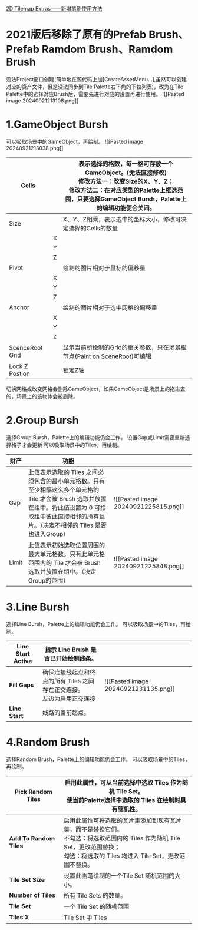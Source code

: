 [2D Tilemap Extras——新增笔刷使用方法](file:///D:/Obsidian%20Unity/Unity/Unity%E5%9B%9B%E9%83%A8%E6%9B%B2/Assets/Scripts/Unity%C2%B7%E6%A0%B8%E5%BF%83/2D%E7%9B%B8%E5%85%B3/Tilemap%E7%93%A6%E7%89%87%E5%9C%B0%E5%9B%BE/Lesson26_%E5%AE%98%E6%96%B9%E6%89%A9%E5%B1%95%E5%8C%85_%E6%96%B0%E5%A2%9E%E7%AC%94%E5%88%B7%E7%B1%BB%E5%9E%8B.cs)
# 2021版后移除了原有的Prefab Brush、Prefab Ramdom Brush、Ramdom Brush
没法Project窗口创建(简单地在源代码上加[CreateAssetMenu...],虽然可以创建对应的资产文件，但是没法同步到Tile Palette右下角的下拉列表)，改为在Tile Palette中的选择对应Brush后，需要先进行对应的设置再进行使用。
![[Pasted image 20240921213108.png]]

# 1.GameObject Bursh
可以吸取场景中的GameObject，再绘制。
![[Pasted image 20240921213038.png]]

| Cells           |     | 表示选择的格数，每一格可存放一个GameObject。(无法直接修改)<br>修改方法一：改变Size的X、Y、Z；<br>修改方法二：在对应类型的Palette上框选范围，只要选择GameObject Bursh，Palette上的编辑功能便会关闭。 |
| --------------- | --- | ------------------------------------------------------------------------------------------------------------------------------ |
| Size            |     | X、Y、Z相乘，表示选中的坐标大小，修改可决定选择的Cells的数量                                                                                             |
|                 | X   |                                                                                                                                |
|                 | Y   |                                                                                                                                |
|                 | Z   |                                                                                                                                |
| Pivot           |     | 绘制的图片相对于鼠标的偏移量                                                                                                                 |
|                 | X   |                                                                                                                                |
|                 | Y   |                                                                                                                                |
|                 | Z   |                                                                                                                                |
| Anchor          |     | 绘制的图片相对于选中网格的偏移量                                                                                                               |
|                 | X   |                                                                                                                                |
|                 | Y   |                                                                                                                                |
|                 | Z   |                                                                                                                                |
| ScenceRoot Grid |     | 显示当前所绘制的Grid的相关参数，只在场景根节点(Paint on SceneRoot)可编辑                                                                               |
| Lock Z Postion  |     | 锁定Z轴                                                                                                                           |
切换网格或改变网格会删除GameObject，如果GameObject是场景上的拖进去的，场景上的该物体会被删除。

# 2.Group Bursh
选择Group Bursh，Palette上的编辑功能仍会工作。
设置Gap或Limit需要重新选择格子才会更新
可以吸取场景中的Tiles，再绘制。

| 财产    | 功能                                                                                                                     |                                      |
| ----- | ---------------------------------------------------------------------------------------------------------------------- | ------------------------------------ |
| Gap   | 此值表示选取的 Tiles 之间必须包含的最小单元格数。只有至少相隔这么多个单元格的 Tile 才会被 Brush 选取并放置在组中。将此值设置为 0 可拾取组中彼此直接相邻的所有瓦片。（决定不相邻的 Tiles 是否也进入Group） | ![[Pasted image 20240921225815.png]] |
| Limit | 此值表示初始选取位置周围的最大单元格数。只有此单元格范围内的 Tile 才会被 Brush 选取并放置在组中。（决定Group的范围）                                                    | ![[Pasted image 20240921225848.png]] |

# 3.Line Bursh
选择Line Bursh，Palette上的编辑功能仍会工作。
可以吸取场景中的Tiles，再绘制。

| **Line Start Active** | 指示 Line Brush 是否已开始绘制线条。                   |                                      |
| --------------------- | ------------------------------------------ | ------------------------------------ |
| **Fill Gaps**         | 确保连接线起点和终点的所有 Tiles 之间存在正交连接。<br>左边为启用正交连接 | ![[Pasted image 20240921231135.png]] |
| **Line Start**        | 线路的当前起点。                                   |                                      |

# 4.Random Brush
选择Random Brush，Palette上的编辑功能仍会工作。
可以吸取场景中的Tiles，再绘制。

| **Pick Random Tiles**   | 启用此属性，可从当前选择中选取 Tiles 作为随机 Tile Set。<br>使当前Palette选择中选取的 Tiles 在绘制时具有随机性。                                        |
| ----------------------- | ---------------------------------------------------------------------------------------------------------------- |
| **Add To Random Tiles** | 启用此属性可将选取的瓦片集添加到现有瓦片集，而不是替换它们。<br>不勾选：将选取范围内的 Tiles 作为随机 Tile Set，更改范围替换；<br>勾选：将选取的 Tiles 均进入 Tile Set，更改范围不替换。 |
| **Tile Set Size**       | 设置此画笔绘制的一个Tile Set 随机范围的大小。                                                                                      |
| **Number of Tiles**     | 所有 Tile Sets 的数量。                                                                                                |
| **Tile Set**            | 一个 Tile Set 的随机范围                                                                                                |
| **Tiles X**             | Tile Set 中 Tiles                                                                                                 |

